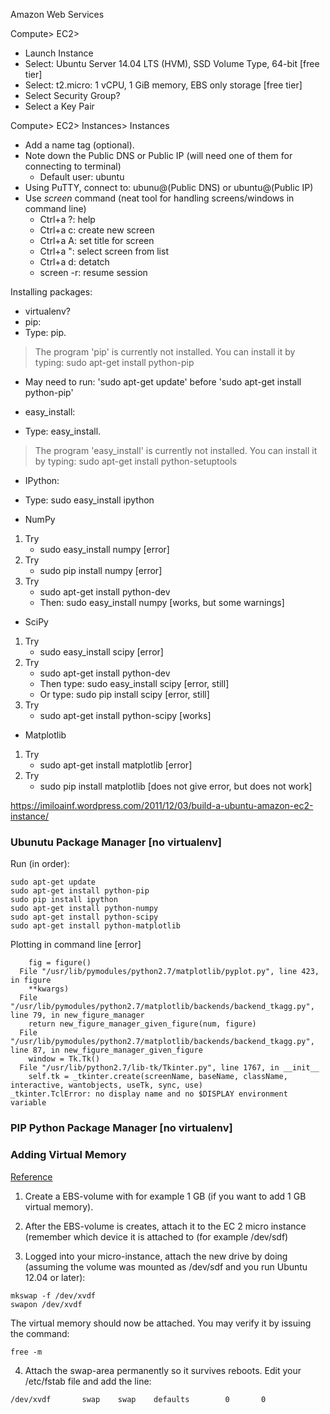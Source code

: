 Amazon Web Services

Compute> EC2>
* Launch Instance
* Select: Ubuntu Server 14.04 LTS (HVM), SSD Volume Type, 64-bit [free tier]
* Select: t2.micro: 1 vCPU, 1 GiB memory, EBS only storage [free tier]
* Select Security Group?
* Select a Key Pair

Compute> EC2> Instances> Instances
* Add a name tag (optional).
* Note down the Public DNS or Public IP (will need one of them for connecting to terminal)
  * Default user: ubuntu
* Using PuTTY, connect to: ubunu@(Public DNS) or ubuntu@(Public IP)
* Use *screen* command (neat tool for handling screens/windows in command line)
  * Ctrl+a ?: help
  * Ctrl+a c: create new screen
  * Ctrl+a A: set title for screen
  * Ctrl+a ": select screen from list  
  * Ctrl+a d: detatch
  * screen -r: resume session
  
Installing packages:
* virtualenv?
* pip:
 * Type: pip. 

  > The program 'pip' is currently not installed. You can install it by typing:
  > sudo apt-get install python-pip

 * May need to run: 'sudo apt-get update' before 'sudo apt-get install python-pip'

* easy_install:
 * Type: easy_install.  

  > The program 'easy_install' is currently not installed. You can install it by typing:
  > sudo apt-get install python-setuptools

* IPython:
 * Type: sudo easy_install ipython

* NumPy

 1. Try
    * sudo easy_install numpy [error]
 2. Try
    * sudo pip install numpy [error]
 3. Try
    * sudo apt-get install python-dev
    * Then: sudo easy_install numpy [works, but some warnings]

* SciPy
 1. Try
    * sudo easy_install scipy [error]
 2. Try
    * sudo apt-get install python-dev
    * Then type: sudo easy_install scipy [error, still]
    * Or type: sudo pip install scipy [error, still]
 3. Try
    * sudo apt-get install python-scipy [works]

* Matplotlib
 1. Try
    * sudo apt-get install matplotlib [error]
 2. Try
    * sudo pip install matplotlib [does not give error, but does not work]

https://imiloainf.wordpress.com/2011/12/03/build-a-ubuntu-amazon-ec2-instance/

### Ubunutu Package Manager [no virtualenv]
Run (in order):
```
sudo apt-get update
sudo apt-get install python-pip
sudo pip install ipython
sudo apt-get install python-numpy
sudo apt-get install python-scipy
sudo apt-get install python-matplotlib
```

Plotting in command line [error]
```
    fig = figure()
  File "/usr/lib/pymodules/python2.7/matplotlib/pyplot.py", line 423, in figure
    **kwargs)
  File "/usr/lib/pymodules/python2.7/matplotlib/backends/backend_tkagg.py", line 79, in new_figure_manager
    return new_figure_manager_given_figure(num, figure)
  File "/usr/lib/pymodules/python2.7/matplotlib/backends/backend_tkagg.py", line 87, in new_figure_manager_given_figure
    window = Tk.Tk()
  File "/usr/lib/python2.7/lib-tk/Tkinter.py", line 1767, in __init__
    self.tk = _tkinter.create(screenName, baseName, className, interactive, wantobjects, useTk, sync, use)
_tkinter.TclError: no display name and no $DISPLAY environment variable
```

### PIP Python Package Manager [no virtualenv]

### Adding Virtual Memory

[Reference](https://damvin.com/index.php/2013/03/14/adding-virtual-memory-to-aws-ec2-micro-instances-and-other-smart-tips/)

1. Create a EBS-volume with for example 1 GB (if you want to add 1 GB virtual memory).

2. After the EBS-volume is creates, attach it to the EC 2 micro instance (remember which device it is attached to (for example /dev/sdf)

3. Logged into your micro-instance, attach the new drive by doing (assuming the volume was mounted as /dev/sdf and you run Ubuntu 12.04 or later):

 ```
 mkswap -f /dev/xvdf
 swapon /dev/xvdf
 ```
 The virtual memory should now be attached. You may verify it by issuing the command:
 
 ```
 free -m
 ```

4. Attach the swap-area permanently so it survives reboots.
Edit your /etc/fstab file and add the line:

 ```
 /dev/xvdf       swap    swap    defaults        0       0
 ```
